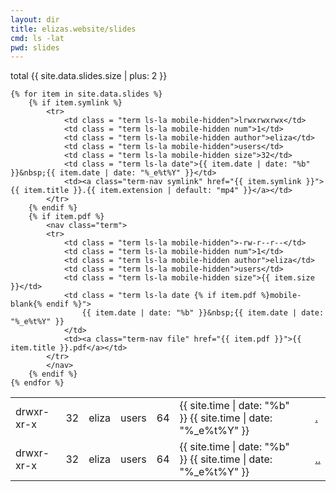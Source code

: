 ```yaml
---
layout: dir
title: elizas.website/slides
cmd: ls -lat
pwd: slides
---
```


<nav class="term">
    total {{ site.data.slides.size | plus: 2 }}
</nav>
<table class="term">
    <nav class="term">
        <tr class = "mobile-hidden">
            <td class = "term ls-la">drwxr-xr-x</td>
            <td class = "term ls-la num">32</td>
            <td class = "term ls-la author">eliza</td>
            <td class = "term ls-la">users</td>
            <td class = "term ls-la size">64</td>
            <td class = "term ls-la date">{{ site.time | date: "%b" }}&nbsp;{{ site.time | date: "%_e%t%Y" }}</td>
            <td class = "term ls-la"><a class="term-nav file" href="">.</a></td>
        </tr>
    </nav>
    <nav class="term">
        <tr class = "mobile-hidden">
            <td class = "term ls-la">drwxr-xr-x</td>
            <td class = "term ls-la num">32</td>
            <td class = "term ls-la author">eliza</td>
            <td class = "term ls-la">users</td>
            <td class = "term ls-la size">64</td>
            <td class = "term ls-la date">{{ site.time | date: "%b" }}&nbsp;{{ site.time | date: "%_e%t%Y" }}</td>
            <td class = "term ls-la"><a class="term-nav file" href="/index.html">..</a></td>
        </tr>
    </nav>

    {% for item in site.data.slides %}
        {% if item.symlink %}
            <tr>
                <td class = "term ls-la mobile-hidden">lrwxrwxrwx</td>
                <td class = "term ls-la mobile-hidden num">1</td>
                <td class = "term ls-la mobile-hidden author">eliza</td>
                <td class = "term ls-la mobile-hidden">users</td>
                <td class = "term ls-la mobile-hidden size">32</td>
                <td class = "term ls-la date">{{ item.date | date: "%b" }}&nbsp;{{ item.date | date: "%_e%t%Y" }}</td>
                <td><a class="term-nav symlink" href="{{ item.symlink }}">{{ item.title }}.{{ item.extension | default: "mp4" }}</a></td>
            </tr>
        {% endif %}
        {% if item.pdf %}
            <nav class="term">
            <tr>
                <td class = "term ls-la mobile-hidden">-rw-r--r--</td>
                <td class = "term ls-la mobile-hidden num">1</td>
                <td class = "term ls-la mobile-hidden author">eliza</td>
                <td class = "term ls-la mobile-hidden">users</td>
                <td class = "term ls-la mobile-hidden size">{{ item.size }}</td>
                <td class = "term ls-la date {% if item.pdf %}mobile-blank{% endif %}">
                    {{ item.date | date: "%b" }}&nbsp;{{ item.date | date: "%_e%t%Y" }}
                </td>
                <td><a class="term-nav file" href="{{ item.pdf }}">{{ item.title }}.pdf</a></td>
            </tr>
            </nav>
        {% endif %}
    {% endfor %}
</table>
